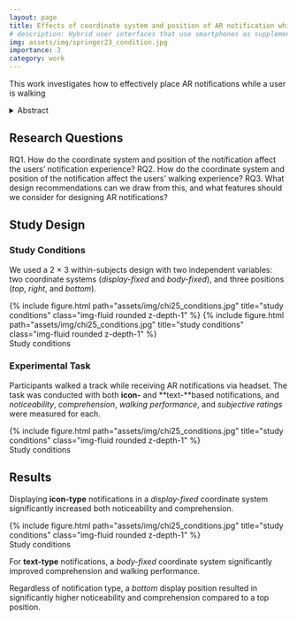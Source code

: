```yaml
---
layout: page
title: Effects of coordinate system and position of AR notification while walking (Springer VR ’23)
# description: Hybrid user interfaces that use smartphones as supplementary displays to enhance reading in AR
img: assets/img/springer23_condition.jpg
importance: 3
category: work
---
```


This work investigates how to effectively place AR notifications while a user is walking

<details>
    <summary>Abstract</summary>
    Augmented reality (AR) head-mounted displays (HMDs) allow users to easily receive notifications while participating other tasks by projecting information directly in their field of view. Although HMDs offer such benefits in displaying notifications, there is insufficient research on the effective placement of AR notifications when the user is walking. For this, we conducted two studies based on different types of AR information to identify how the users perceive and understand the AR notifications according to placement while walking. We compared two different coordinate systems (*display-fixed* and *body-fixed*) and three different positions (*top*, *right*, and *bottom*) for icon-type and text-type notifications. The results indicated that using a *display-fixed* coordinate system for icon-type notifications yields significantly higher noticeability and comprehension. In contrast, using a *body-fixed* coordinate system for text-type notifications significantly improved comprehension and walking performance. Regarding the position of notifications, the *bottom* position resulted in a significantly higher noticeability and comprehension for both icon- and text-type notifications compared to the *top*. Based on these results, we draw some recommendations for the future design of notifications in AR HMDs.
</details>

## Research Questions
RQ1. How do the coordinate system and position of the notification affect the users’ notification experience?
RQ2. How do the coordinate system and position of the notification affect the users’ walking experience?
RQ3. What design recommendations can we draw from this, and what features should we consider for designing AR notifications?

## Study Design
### Study Conditions

We used a 2 × 3 within-subjects design with two independent variables: two coordinate systems (*display-fixed* and *body-fixed*), and three positions (*top*, *right*, and *bottom*).

<div class="row">
    <div class="col-sm mt-3 mt-md-0">
        {% include figure.html path="assets/img/chi25_conditions.jpg" title="study conditions" class="img-fluid rounded z-depth-1" %}
        {% include figure.html path="assets/img/chi25_conditions.jpg" title="study conditions" class="img-fluid rounded z-depth-1" %}
    </div>
</div>
<div class="caption">
    Study conditions
</div>

### Experimental Task

Participants walked a track while receiving AR notifications via headset. The task was conducted with both **icon-** and **text-**based notifications, and *noticeability*, *comprehension*, *walking performance*, and *subjective ratings* were measured for each.
<div class="row">
    <div class="col-sm mt-3 mt-md-0">
        {% include figure.html path="assets/img/chi25_conditions.jpg" title="study conditions" class="img-fluid rounded z-depth-1" %}
    </div>
</div>
<div class="caption">
    Study conditions
</div>

## Results
Displaying **icon-type** notifications in a *display-fixed* coordinate system significantly increased both noticeability and comprehension.

<div class="row">
    <div class="col-sm mt-3 mt-md-0">
        {% include figure.html path="assets/img/chi25_conditions.jpg" title="study conditions" class="img-fluid rounded z-depth-1" %}
    </div>
</div>
<div class="caption">
    Study conditions
</div>

For **text-type** notifications, a *body-fixed* coordinate system significantly improved comprehension and walking performance.

Regardless of notification type, a *bottom* display position resulted in significantly higher noticeability and comprehension compared to a top position.